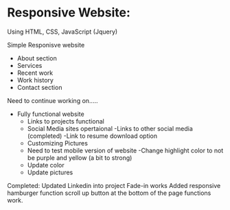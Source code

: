 # Responsive Website:

Using HTML, CSS, JavaScript (Jquery)

Simple Responisve website
- About section
- Services
- Recent work
- Work history
- Contact section

Need to continue working on.....
- Fully functional website
   - Links to projects functional
   - Social Media sites opertaional
   -Links to other social media (completed)
   -Link to resume download option
   - Customizing Pictures
   - Need to test mobile version of website
   -Change highlight color to not be purple and yellow (a bit to strong)
   - Update color
   - Update pictures


Completed:
Updated Linkedin into project
Fade-in works
Added responsive hamburger function
scroll up button at the bottom of the page functions work.


